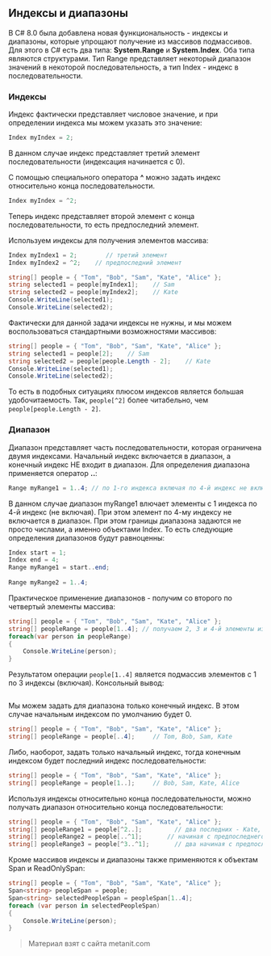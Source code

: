 ## Индексы и диапазоны

В C# 8.0 была добавлена новая функциональность - индексы и диапазоны, которые упрощают получение из массивов подмассивов. Для этого в C# есть два типа: **System.Range** и **System.Index**. Оба типа являются структурами. Тип Range представляет некоторый диапазон значений в некоторой последовательность, а тип Index - индекс в последовательности.

### Индексы

Индекс фактически представляет числовое значение, и при определении индекса мы можем указать это значение:

```cs
Index myIndex = 2;
```

В данном случае индекс представляет третий элемент последовательности (индексация начинается с 0).

С помощью специального оператора **^** можно задать индекс относительно конца последовательности.

```cs
Index myIndex = ^2;
```

Теперь индекс представляет второй элемент с конца последовательности, то есть предпоследний элемент.

Используем индексы для получения элементов массива:

```cs
Index myIndex1 = 2;        // третий элемент
Index myIndex2 = ^2;    // предпоследний элемент

string[] people = { "Tom", "Bob", "Sam", "Kate", "Alice" };
string selected1 = people[myIndex1];    // Sam
string selected2 = people[myIndex2];    // Kate
Console.WriteLine(selected1);   
Console.WriteLine(selected2);
```

Фактически для данной задачи индексы не нужны, и мы можем воспользоваться стандартными возможностями массивов:

```cs
string[] people = { "Tom", "Bob", "Sam", "Kate", "Alice" };
string selected1 = people[2];    // Sam
string selected2 = people[people.Length - 2];    // Kate
Console.WriteLine(selected1);   
Console.WriteLine(selected2);
```

То есть в подобных ситуациях плюсом индексов является большая удобочитаемость. Так, `people[^2]` более читабельно, чем `people[people.Length - 2]`.

### Диапазон

Диапазон представляет часть последовательности, которая ограничена двумя индексами. Начальный индекс включается в диапазон, а конечный индекс НЕ входит в диапазон. Для определения диапазона применяется оператор **..**:

```cs
Range myRange1 = 1..4; // по 1-го индекса включая по 4-й индекс не включая
```

В данном случае диапазон myRange1 влючает элементы с 1 индекса по 4-й индекс (не включая). При этом элемент по 4-му индексу не включается в диапазон. При этом границы диапазона задаются не просто числами, а именно объектами Index. То есть следующие определения диапазонов будут равноценны:

```cs
Index start = 1;
Index end = 4;
Range myRange1 = start..end;
            
Range myRange2 = 1..4;
```

Практическое применение диапазонов - получим со второго по четвертый элементы массива:

```cs
string[] people = { "Tom", "Bob", "Sam", "Kate", "Alice" };
string[] peopleRange = people[1..4]; // получаем 2, 3 и 4-й элементы из массива
foreach(var person in peopleRange)
{
    Console.WriteLine(person);
}
```

Результатом операции `people[1..4]` является подмассив элементов с 1 по 3 индексы (включая). Консольный вывод:

```

```

Мы можем задать для диапазона только конечный индекс. В этом случае начальным индексом по умолчанию будет 0.

```cs
string[] people = { "Tom", "Bob", "Sam", "Kate", "Alice" };
string[] peopleRange = people[..4];     // Tom, Bob, Sam, Kate
```

Либо, наоборот, задать только начальный индекс, тогда конечным индексом будет последний индекс последовательности:

```cs
string[] people = { "Tom", "Bob", "Sam", "Kate", "Alice" };
string[] peopleRange = people[1..];     // Bob, Sam, Kate, Alice
```

Используя индексы относительно конца последовательности, можно получать диапазон относительно конца последовательности:

```cs
string[] people = { "Tom", "Bob", "Sam", "Kate", "Alice" };
string[] peopleRange1 = people[^2..];         // два последних - Kate, Alice
string[] peopleRange2 = people[..^1];       // начиная с предпоследнего - Tom, Bob, Sam, Kate
string[] peopleRange3 = people[^3..^1];       // два начиная с предпоследнего - Sam, Kate
```

Кроме массивов индексы и диапазоны также применяются к объектам Span и ReadOnlySpan:

```cs
string[] people = { "Tom", "Bob", "Sam", "Kate", "Alice" };
Span<string> peopleSpan = people;
Span<string> selectedPeopleSpan = peopleSpan[1..4];
foreach (var person in selectedPeopleSpan)
{
    Console.WriteLine(person);
}
```


> Материал взят с сайта metanit.com